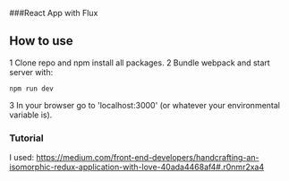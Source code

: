 ###React App with Flux

## How to use
  1 Clone repo and npm install all packages.
  2 Bundle webpack and start server with:
  ```
  npm run dev
  ```
  3 In your browser go to 'localhost:3000' (or whatever your environmental variable is).

### Tutorial
I used: https://medium.com/front-end-developers/handcrafting-an-isomorphic-redux-application-with-love-40ada4468af4#.r0nmr2xa4
